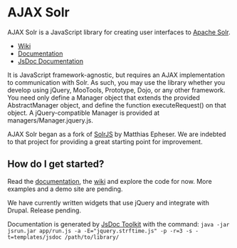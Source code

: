 # AJAX Solr

AJAX Solr is a JavaScript library for creating user interfaces to
[Apache Solr][1].

* [Wiki][2]
* [Documentation][3]
* [JsDoc Documentation][4]

It is JavaScript framework-agnostic, but requires an AJAX implementation to
communication with Solr. As such, you may use the library whether you develop
using jQuery, MooTools, Prototype, Dojo, or any other framework. You need only
define a Manager object that extends the provided AbstractManager object, and
define the function executeRequest() on that object. A jQuery-compatible Manager
is provided at managers/Manager.jquery.js.

AJAX Solr began as a fork of [SolrJS][5] by Matthias Epheser. We are indebted to
that project for providing a great starting point for improvement.

## How do I get started?

Read the [documentation][3], the [wiki][2] and explore the code for now. More
examples and a demo site are pending.

We have currently written widgets that use jQuery and integrate with Drupal.
Release pending.

Documentation is generated by [JsDoc Toolkit][6] with the command: `java -jar
jsrun.jar app/run.js -a -E="jquery.strftime.js" -p -r=3 -s -t=templates/jsdoc
/path/to/library/`

[1]: http://lucene.apache.org/solr/
[2]: http://wiki.github.com/evolvingweb/ajax-solr
[3]: http://evolvingweb.github.com/ajax-solr
[4]: http://evolvingweb.github.com/ajax-solr/docs/index.html
[5]: http://solrjs.solrstuff.org/
[6]: http://code.google.com/p/jsdoc-toolkit/
